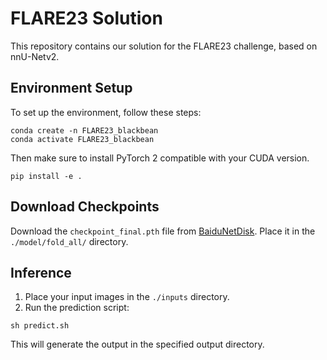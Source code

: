# FLARE23 Solution

This repository contains our solution for the FLARE23 challenge, based on nnU-Netv2.

## Environment Setup

To set up the environment, follow these steps:

```
conda create -n FLARE23_blackbean
conda activate FLARE23_blackbean
```
Then make sure to install PyTorch 2 compatible with your CUDA version.
```
pip install -e .
```

## Download Checkpoints

Download the `checkpoint_final.pth` file from [BaiduNetDisk](https://pan.baidu.com/s/1Nt_ZD2lyp4mS9UA5Xeajuw?pwd=jip3). Place it in the `./model/fold_all/` directory.

## Inference

1. Place your input images in the `./inputs` directory.
2. Run the prediction script:

```
sh predict.sh
```

This will generate the output in the specified output directory.
